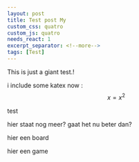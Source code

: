 ```yaml
---
layout: post
title: Test post My
custom_css: quatro
custom_js: quatro
needs_react: 1
excerpt_separator: <!--more-->
tags: [Test]
---
```


This is just a giant test.!

i include some katex now : $$ x = x^2 $$

<div id="test"> test </div>


<!--more-->

hier staat nog meer?
gaat het nu beter dan?

hier een board
<div class="reactboard" data-pieces="0,0,0,4,  1,0,6,0,  0,2,0,0,  3,0,16,0"></div>

hier een game
<div class="reactgame"></div>
